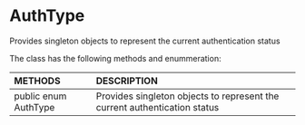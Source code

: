 # AuthType
Provides singleton objects to represent the current authentication status

The class has the following methods and enummeration:

|METHODS                                       |DESCRIPTION                                                                                        |
|:---------------------------------------------|:--------------------------------------------------------------------------------------------------|
|public enum AuthType                          |Provides singleton objects to represent the current authentication status                          |
